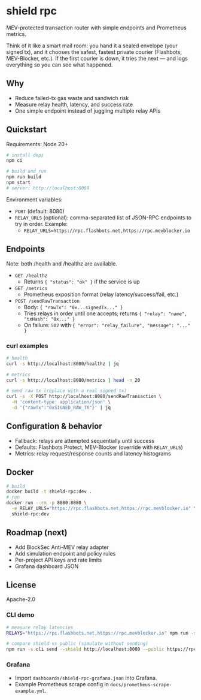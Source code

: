 # shield rpc

MEV-protected transaction router with simple endpoints and Prometheus metrics.

Think of it like a smart mail room: you hand it a sealed envelope (your signed tx), and it chooses the safest, fastest private courier (Flashbots, MEV-Blocker, etc.). If the first courier is down, it tries the next — and logs everything so you can see what happened.

## Why
- Reduce failed-tx gas waste and sandwich risk
- Measure relay health, latency, and success rate
- One simple endpoint instead of juggling multiple relay APIs

## Quickstart
Requirements: Node 20+

```bash
# install deps
npm ci

# build and run
npm run build
npm start
# server: http://localhost:8080
```

Environment variables:
- `PORT` (default: 8080)
- `RELAY_URLS` (optional): comma-separated list of JSON-RPC endpoints to try in order. Example:
  - `RELAY_URLS=https://rpc.flashbots.net,https://rpc.mevblocker.io`

## Endpoints

Note: both /health and /healthz are available.
- `GET /healthz`
  - Returns `{ "status": "ok" }` if the service is up
- `GET /metrics`
  - Prometheus exposition format (relay latency/success/fail, etc.)
- `POST /sendRawTransaction`
  - Body: `{ "rawTx": "0x...signedTx..." }`
  - Tries relays in order until one accepts; returns `{ "relay": "name", "txHash": "0x..." }`
  - On failure: `502` with `{ "error": "relay_failure", "message": "..." }`

### curl examples
```bash
# health
curl -s http://localhost:8080/healthz | jq

# metrics
curl -s http://localhost:8080/metrics | head -n 20

# send raw tx (replace with a real signed tx)
curl -s -X POST http://localhost:8080/sendRawTransaction \
  -H 'content-type: application/json' \
  -d '{"rawTx":"0xSIGNED_RAW_TX"}' | jq
```

## Configuration & behavior
- Fallback: relays are attempted sequentially until success
- Defaults: Flashbots Protect, MEV-Blocker (override with `RELAY_URLS`)
- Metrics: relay request/response counts and latency histograms

## Docker
```bash
# build
docker build -t shield-rpc:dev .
# run
docker run --rm -p 8080:8080 \
  -e RELAY_URLS="https://rpc.flashbots.net,https://rpc.mevblocker.io" \
  shield-rpc:dev
```

## Roadmap (next)
- Add BlockSec Anti-MEV relay adapter
- Add simulation endpoint and policy rules
- Per-project API keys and rate limits
- Grafana dashboard JSON

## License
Apache-2.0

### CLI demo
```bash
# measure relay latencies
RELAYS="https://rpc.flashbots.net,https://rpc.mevblocker.io" npm run -s cli ping --relays $RELAYS

# compare shield vs public (simulate without sending)
npm run -s cli send --shield http://localhost:8080 --public https://rpc.flashbots.net --simulate
```

### Grafana
- Import `dashboards/shield-rpc-grafana.json` into Grafana.
- Example Prometheus scrape config in `docs/prometheus-scrape-example.yml`.
